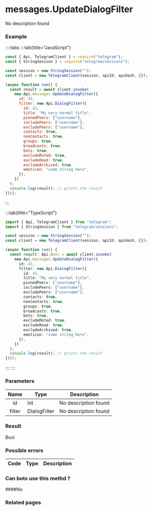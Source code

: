 # messages.UpdateDialogFilter

No description found

### [](#example)Example

::::tabs
:::tab{title="JavaScript"}

```js
const { Api, TelegramClient } = require("telegram");
const { StringSession } = require("telegram/sessions");

const session = new StringSession("");
const client = new TelegramClient(session, apiId, apiHash, {});

(async function run() {
  const result = await client.invoke(
    new Api.messages.UpdateDialogFilter({
      id: 43,
      filter: new Api.DialogFilter({
        id: 43,
        title: "My very normal title",
        pinnedPeers: ["username"],
        includePeers: ["username"],
        excludePeers: ["username"],
        contacts: true,
        nonContacts: true,
        groups: true,
        broadcasts: true,
        bots: true,
        excludeMuted: true,
        excludeRead: true,
        excludeArchived: true,
        emoticon: "some string here",
      }),
    })
  );
  console.log(result); // prints the result
})();
```

:::

:::tab{title="TypeScript"}

```ts
import { Api, TelegramClient } from "telegram";
import { StringSession } from "telegram/sessions";

const session = new StringSession("");
const client = new TelegramClient(session, apiId, apiHash, {});

(async function run() {
  const result: Api.Bool = await client.invoke(
    new Api.messages.UpdateDialogFilter({
      id: 43,
      filter: new Api.DialogFilter({
        id: 43,
        title: "My very normal title",
        pinnedPeers: ["username"],
        includePeers: ["username"],
        excludePeers: ["username"],
        contacts: true,
        nonContacts: true,
        groups: true,
        broadcasts: true,
        bots: true,
        excludeMuted: true,
        excludeRead: true,
        excludeArchived: true,
        emoticon: "some string here",
      }),
    })
  );
  console.log(result); // prints the result
})();
```

:::
::::

### [](#parameters)Parameters

|  Name  | Type         | Description          |
| :----: | ------------ | -------------------- |
|   id   | int          | No description found |
| filter | DialogFilter | No description found |

### [](#result)Result

Bool

### [](#possible-errors)Possible errors

| Code | Type | Description |
| :--: | ---- | ----------- |

### [](#can-bots-use-this-method)Can bots use this methd ?

####No

### [](#related-pages)Related pages
